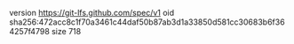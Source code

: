 version https://git-lfs.github.com/spec/v1
oid sha256:472acc8c1f70a3461c44daf50b87ab3d1a33850d581cc30683b6f364257f4798
size 718
